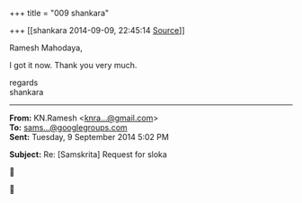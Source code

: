 +++
title = "009 shankara"

+++
[[shankara	2014-09-09, 22:45:14 [Source](https://groups.google.com/g/samskrita/c/SwGPe-hi0eE)]]



Ramesh Mahodaya,

  

I got it now. Thank you very much.



regards  
shankara  

------------------------------------------------------------------------

**From:** KN.Ramesh \<[knra...@gmail.com]()\>  
**To:** [sams...@googlegroups.com]()  
**Sent:** Tuesday, 9 September 2014 5:02 PM

  
**Subject:** Re: \[Samskrita\] Request for sloka  





